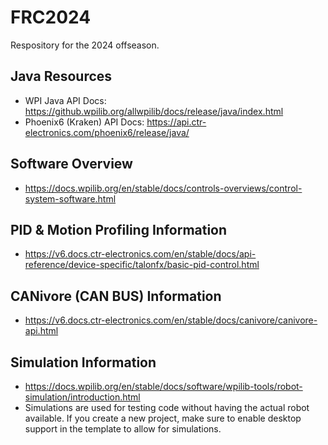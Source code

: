 # FRC2024
Respository for the 2024 offseason. 

## Java Resources
* WPI Java API Docs: https://github.wpilib.org/allwpilib/docs/release/java/index.html
* Phoenix6 (Kraken) API Docs: https://api.ctr-electronics.com/phoenix6/release/java/

## Software Overview
* https://docs.wpilib.org/en/stable/docs/controls-overviews/control-system-software.html

## PID & Motion Profiling Information
* https://v6.docs.ctr-electronics.com/en/stable/docs/api-reference/device-specific/talonfx/basic-pid-control.html

## CANivore (CAN BUS) Information
* https://v6.docs.ctr-electronics.com/en/stable/docs/canivore/canivore-api.html

## Simulation Information
* https://docs.wpilib.org/en/stable/docs/software/wpilib-tools/robot-simulation/introduction.html
* Simulations are used for testing code without having the actual robot available. If you create a new project, make sure to enable desktop support in the template to allow for simulations.
